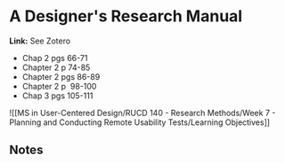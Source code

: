 # A Designer's Research Manual
**Link:** See Zotero

- Chap 2 pgs 66-71
- Chapter 2 p 74-85 
- Chapter 2 pgs 86-89
- Chapter 2 p  98-100
- Chap 3 pgs 105-111

![[MS in User-Centered Design/RUCD 140 - Research Methods/Week 7 - Planning and Conducting Remote Usability Tests/Learning Objectives]]

## Notes